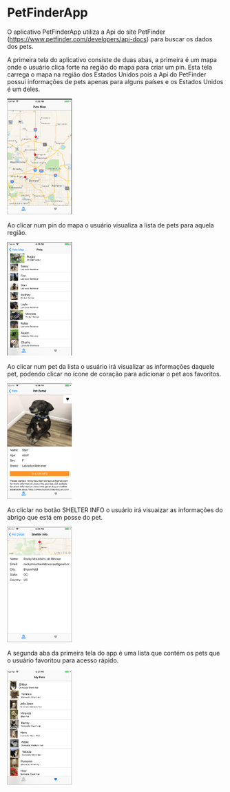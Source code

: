 # PetFinderApp

O aplicativo PetFinderApp utiliza a Api do site PetFinder (https://www.petfinder.com/developers/api-docs) para buscar os dados dos pets.

A primeira tela do aplicativo consiste de duas abas, a primeira é um mapa onde o usuário clica forte na região do mapa para criar um pin. Esta tela carrega o mapa na região dos Estados Unidos pois a Api do PetFinder possui informações de pets apenas para alguns países e os Estados Unidos é um deles.

<img src="https://github.com/marcosharbs/PetFinderApp/blob/master/images/print01.png" width="150px">

Ao clicar num pin do mapa o usuário visualiza a lista de pets para aquela região.

<img src="https://github.com/marcosharbs/PetFinderApp/blob/master/images/print02.png" width="150px">

Ao clicar num pet da lista o usuário irá visualizar as informações daquele pet, podendo clicar no ícone de coração para adicionar o pet aos favoritos.

<img src="https://github.com/marcosharbs/PetFinderApp/blob/master/images/print03.png" width="150px">

Ao cliclar no botão SHELTER INFO o usuário irá visuaizar as informações do abrigo que está em posse do pet.

<img src="https://github.com/marcosharbs/PetFinderApp/blob/master/images/print04.png" width="150px">

A segunda aba da primeira tela do app é uma lista que contém os pets que o usuário favoritou para acesso rápido.

<img src="https://github.com/marcosharbs/PetFinderApp/blob/master/images/print05.png" width="150px">